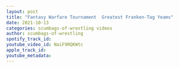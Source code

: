 ```yaml
---
layout: post
title: "Fantasy Warfare Tournament  Greatest Franken-Tag Yeams"
date: 2021-10-13
categories: scumbags-of-wrestling videos
author: scumbags-of-wrestling
spotify_track_id: 
youtube_video_id: NaiF9RQKWtc
apple_track_id: 
youtube_metadata: 
---
```

